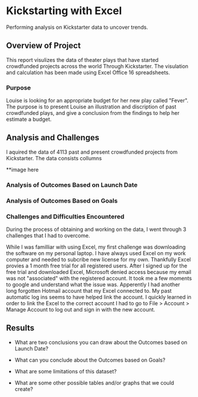 
# Kickstarting with Excel
Performing analysis on Kickstarter data to uncover trends.

## Overview of Project
This report visulizes the data of theater plays that have started crowdfunded projects across the world Through Kickstarter. The visulation and calculation has been made using Excel Office 16 spreadsheets. 

### Purpose
Louise is looking for an appropriate budget for her new play called "Fever". The purpose is to present Louise an illustration and discription of past crowdfunded plays, and give a conclusion from the findings to help her estimate a budget. 

## Analysis and Challenges


I aquired the data of 4113 past and present crowdfunded projects from Kickstarter. The data consists collumns     

**image here



### Analysis of Outcomes Based on Launch Date

### Analysis of Outcomes Based on Goals

### Challenges and Difficulties Encountered

During the process of obtaining and working on the data, I went through 3 challenges that I had to overcome. 

While I was familliar with using Excel, my first challenge was downloading the software on my personal laptop. I have always used Excel on my work computer and needed to subcribe new license for my own. Thankfully Excel provies a 1 month free trial for all registered users. After I signed up for the free trial and downloaded Excel, Microsoft denied access because my email was not "associated" with the registered account. It took me a few moments to google and understand what the issue was. Apperently I had another long forgotten Hotmail account that my Excel connected to. My past automatic log ins seems to have helped link the account. I quickly learned in order to link the Excel to the correct account I had to go to File > Account > Manage Account to log out and sign in with the new account. 



## Results

- What are two conclusions you can draw about the Outcomes based on Launch Date?

- What can you conclude about the Outcomes based on Goals?

- What are some limitations of this dataset?

- What are some other possible tables and/or graphs that we could create?
